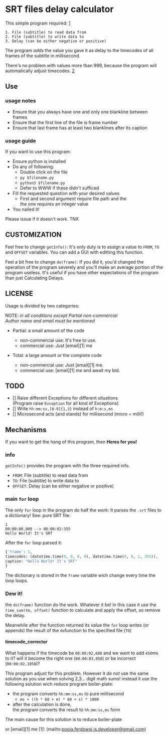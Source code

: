 SRT files delay calculator
==========================
This simple program required: [1](#info)

	1. File (subtitle) to read data from
	2. File (subtitle) to write data to
	3. Delay (can be either negative or positive)

The program *adds* the value you gave it as delay to
the timecodes of all frames of the subtitle in millisecond.

There's no problem with values more than 999, because
the program will automatically adjust timecodes. [2](#timecode_corrector)


Use
----
### usage notes
* Ensure that you always have one and only one blankline between frames
* Ensure that the first line of the file is frame number
* Ensure that last frame has at least two blanklines after its caption

### usage guide
If you want to use this program:
* Ensure python is installed
* Do any of following:
	* Double click on the file
	* `py $filename.py`
	* `python3 $filename.py`
	* Defer to WWW if these didn't sufficed
* Fill the requested question with your desired values
	* First and second argument require file path and the\
	the one requires an integer value
* You nailed it!

Please issue if it doesn't work. TNX


CUSTOMIZATION
--------------
Feel free to change `getInfo()`:
	It's only duty is to assign a value to
	`FROM`, `TO` and `OFFSET` variables.
	You can add a GUI with editting this function.

Feel a bit free to change `do(frame)`:
	If you did it, you'd changed the operation
	of the program severely and you'll make
	an average portion of the program useless.
	It's useful if you have other expectations
	of the program than just Calculating Delays.


LICENSE
-------
Usage is divided by two categories:

NOTE: *in all conditions except Partial non-commercial \
Author name and email must be mentioned*
* Partial: a small amount of the code
	* non-commercial use: It's free to use.
	* commercial use: Just [email][1] me

* Total: a large amount or the complete code
	* non-commercial use: Just [email][1] me.
	* commercial use: [email][1] me and await my bid.

TODO
------
- [] Raise different Exceptions for different situations \
(Program raise `Exception` for all kind of Exceptions)
- [] Write `hh:mm:ss,[0-9]{1,3}` instead of `h:m:s,ms`
- [] Microsecond acts (and stands) for millisecond (micro = milli!)

Mechanisms
----------
If you want to get the hang of this program, then
		**Heres for you!**

### info
`getInfo()` provides the program with the three required info.
* `FROM`: File (subtitle) to read data from
* `TO`: File (subtitle) to write data to
* `OFFSET`: Delay (can be either negative or positive)

### main `for` loop
The only `for` loop in the program do half the work:
It parses the `.srt` files to a dictionary! See:
pure SRT file:
```SRT
1
00:00:00,000 --> 00:00:02:355
Hello World! It's SRT

```
After the `for` loop parsed it:
```py
{'frame': 1,
timecodes: (datetime.time(0, 0, 0, 0), datetime.time(0, 0, 2, 355)),
caption: "Hello World! It's SRT"
}
```
The dictionary is stored in the `frame` variable wich change
every time the loop loops.

### Dew it!
the `do(frame)` function do the work. Whatever it be!
In this case it use the `time_sum(tm, offset)` function
to calculate and apply the offset, so remove the delay.

Meanwhile after the function returned its value
the `for` loop writes (or appends) the result
of the `do`function to the specified file (`TO`)

#### timecode_corrector
What happens if the timecode be `00:00:02,600` and
we want to add `450`ms to it? will it become the right
one (`00:00:03,050`) or be incorrect (`00:00:02,1050`)?

This program adjust for this problem. However it *do not*
use the same solution as you use when solving 2,3... digit
math sums! instead it use the following solution wich reduce
program boiler-plate:
* the program converts `hh:mm:ss,ms` to pure millisecond
	* `ms + ((h * 60 + m) * 60 + s) * 1000`
* after the calculation is done,\
 the program converts the result to `hh:mm:ss,ms` form

 The main cause for this solution is to reduce boiler-plate


or [email][1] me
[1]: (mailto:pooia.ferdowsi.is.developer@gmail.com)
